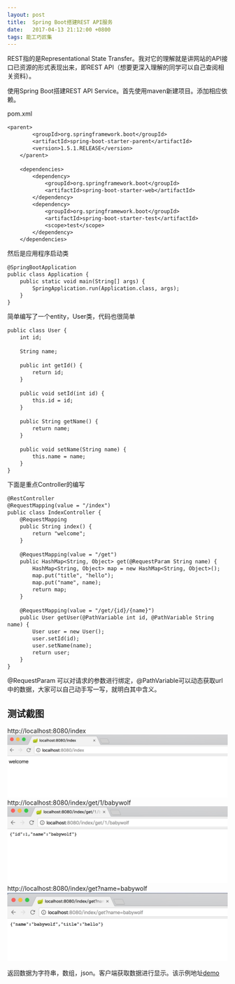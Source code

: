 ```yaml
---
layout: post
title:  Spring Boot搭建REST API服务
date:   2017-04-13 21:12:00 +0800
tags: 能工巧匠集
---
```


REST指的是Representational State Transfer。我对它的理解就是讲网站的API接口已资源的形式表现出来，即REST API（想要更深入理解的同学可以自己查阅相关资料）。

使用Spring Boot搭建REST API Service。首先使用maven新建项目。添加相应依赖。

pom.xml

    <parent>
            <groupId>org.springframework.boot</groupId>
            <artifactId>spring-boot-starter-parent</artifactId>
            <version>1.5.1.RELEASE</version>
        </parent>
    
        <dependencies>
            <dependency>
                <groupId>org.springframework.boot</groupId>
                <artifactId>spring-boot-starter-web</artifactId>
            </dependency>
            <dependency>
                <groupId>org.springframework.boot</groupId>
                <artifactId>spring-boot-starter-test</artifactId>
                <scope>test</scope>
            </dependency>
        </dependencies>

然后是应用程序启动类

    @SpringBootApplication
    public class Application {
        public static void main(String[] args) {
            SpringApplication.run(Application.class, args);
        }
    }
    

简单编写了一个entity，User类，代码也很简单

    public class User {
        int id;
    
        String name;
    
        public int getId() {
            return id;
        }
    
        public void setId(int id) {
            this.id = id;
        }
    
        public String getName() {
            return name;
        }
    
        public void setName(String name) {
            this.name = name;
        }
    }
    

下面是重点Controller的编写

    @RestController
    @RequestMapping(value = "/index")
    public class IndexController {
        @RequestMapping
        public String index() {
            return "welcome";
        }
    
        @RequestMapping(value = "/get")
        public HashMap<String, Object> get(@RequestParam String name) {
            HashMap<String, Object> map = new HashMap<String, Object>();
            map.put("title", "hello");
            map.put("name", name);
            return map;
        }
    
        @RequestMapping(value = "/get/{id}/{name}")
        public User getUser(@PathVariable int id, @PathVariable String name) {
            User user = new User();
            user.setId(id);
            user.setName(name);
            return user;
        }
    }
    

@RequestParam 可以对请求的参数进行绑定，@PathVariable可以动态获取url中的数据，大家可以自己动手写一写，就明白其中含义。

## 测试截图
http://localhost:8080/index
![](/assets/images/2017/Spring-Boot搭建REST-API服务-1.png)
http://localhost:8080/index/get/1/babywolf
![](/assets/images/2017/Spring-Boot搭建REST-API服务-2.png)
http://localhost:8080/index/get?name=babywolf
![](/assets/images/2017/Spring-Boot搭建REST-API服务-3.png)

返回数据为字符串，数组，json。客户端获取数据进行显示。该示例地址[demo](https://github.com/Babywolf1992/spring-boot-restfulAPI)
